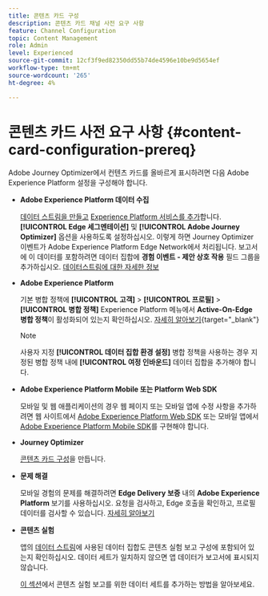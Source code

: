 ```yaml
---
title: 콘텐츠 카드 구성
description: 콘텐츠 카드 채널 사전 요구 사항
feature: Channel Configuration
topic: Content Management
role: Admin
level: Experienced
source-git-commit: 12cf3f9ed82350dd55b74de4596e10be9d5654ef
workflow-type: tm+mt
source-wordcount: '265'
ht-degree: 4%

---
```


# 콘텐츠 카드 사전 요구 사항 {#content-card-configuration-prereq}

Adobe Journey Optimizer에서 컨텐츠 카드를 올바르게 표시하려면 다음 Adobe Experience Platform 설정을 구성해야 합니다.

* **Adobe Experience Platform 데이터 수집**

  [데이터 스트림을 만들고](https://experienceleague.adobe.com/en/docs/experience-platform/datastreams/configure) [Experience Platform 서비스를 추가](https://experienceleague.adobe.com/en/docs/experience-platform/datastreams/configure#aep)합니다. **[!UICONTROL Edge 세그멘테이션]** 및 **[!UICONTROL Adobe Journey Optimizer]** 옵션을 사용하도록 설정하십시오. 이렇게 하면 Journey Optimizer 이벤트가 Adobe Experience Platform Edge Network에서 처리됩니다.
보고서에 이 데이터를 포함하려면 데이터 집합에 **경험 이벤트 - 제안 상호 작용** 필드 그룹을 추가하십시오. [데이터스트림에 대한 자세한 정보](https://experienceleague.adobe.com/en/docs/experience-platform/datastreams/configure)

* **Adobe Experience Platform**

  기본 병합 정책에 **[!UICONTROL 고객]** > **[!UICONTROL 프로필]** > **[!UICONTROL 병합 정책]** Experience Platform 메뉴에서 **Active-On-Edge 병합 정책**&#x200B;이 활성화되어 있는지 확인하십시오. [자세히 알아보기](https://experienceleague.adobe.com/docs/experience-platform/profile/merge-policies/ui-guide.html#configure){target="_blank"}

  >[!NOTE]
  >
  >사용자 지정 **[!UICONTROL 데이터 집합 환경 설정]** 병합 정책을 사용하는 경우 지정된 병합 정책 내에 **[!UICONTROL 여정 인바운드]** 데이터 집합을 추가해야 합니다.

* **Adobe Experience Platform Mobile 또는 Platform Web SDK**

  모바일 및 웹 애플리케이션의 경우 웹 페이지 또는 모바일 앱에 수정 사항을 추가하려면 웹 사이트에서 [Adobe Experience Platform Web SDK](https://experienceleague.adobe.com/ko/docs/platform-learn/implement-web-sdk/overview) 또는 모바일 앱에서 [Adobe Experience Platform Mobile SDK](https://developer.adobe.com/client-sdks/home/)를 구현해야 합니다.

* **Journey Optimizer**

  [콘텐츠 카드 구성](#content-card-configuration)을 만듭니다.

* **문제 해결**

  모바일 경험의 문제를 해결하려면 **Edge Delivery 보증** 내의 **Adobe Experience Platform** 보기를 사용하십시오. 요청을 검사하고, Edge 호출을 확인하고, 프로필 데이터를 검사할 수 있습니다. [자세히 알아보기](https://experienceleague.adobe.com/ko/docs/experience-platform/assurance/view/edge-delivery)

* **콘텐츠 실험**

  앱의 [데이터 스트림](https://experienceleague.adobe.com/en/docs/experience-platform/datastreams/overview#_blank)에 사용된 데이터 집합도 콘텐츠 실험 보고 구성에 포함되어 있는지 확인하십시오. 데이터 세트가 일치하지 않으면 앱 데이터가 보고서에 표시되지 않습니다.

  [이 섹션](../content-management/reporting-configuration.md)에서 콘텐츠 실험 보고를 위한 데이터 세트를 추가하는 방법을 알아보세요.
